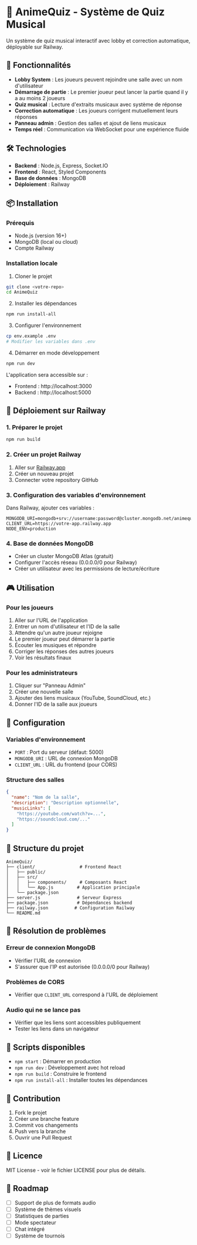 # 🎵 AnimeQuiz - Système de Quiz Musical

Un système de quiz musical interactif avec lobby et correction automatique, déployable sur Railway.

## 🚀 Fonctionnalités

- **Lobby System** : Les joueurs peuvent rejoindre une salle avec un nom d'utilisateur
- **Démarrage de partie** : Le premier joueur peut lancer la partie quand il y a au moins 2 joueurs
- **Quiz musical** : Lecture d'extraits musicaux avec système de réponse
- **Correction automatique** : Les joueurs corrigent mutuellement leurs réponses
- **Panneau admin** : Gestion des salles et ajout de liens musicaux
- **Temps réel** : Communication via WebSocket pour une expérience fluide

## 🛠️ Technologies

- **Backend** : Node.js, Express, Socket.IO
- **Frontend** : React, Styled Components
- **Base de données** : MongoDB
- **Déploiement** : Railway

## 📦 Installation

### Prérequis
- Node.js (version 16+)
- MongoDB (local ou cloud)
- Compte Railway

### Installation locale

1. Cloner le projet
```bash
git clone <votre-repo>
cd AnimeQuiz
```

2. Installer les dépendances
```bash
npm run install-all
```

3. Configurer l'environnement
```bash
cp env.example .env
# Modifier les variables dans .env
```

4. Démarrer en mode développement
```bash
npm run dev
```

L'application sera accessible sur :
- Frontend : http://localhost:3000
- Backend : http://localhost:5000

## 🚀 Déploiement sur Railway

### 1. Préparer le projet
```bash
npm run build
```

### 2. Créer un projet Railway
1. Aller sur [Railway.app](https://railway.app)
2. Créer un nouveau projet
3. Connecter votre repository GitHub

### 3. Configuration des variables d'environnement
Dans Railway, ajouter ces variables :
```
MONGODB_URI=mongodb+srv://username:password@cluster.mongodb.net/animequiz
CLIENT_URL=https://votre-app.railway.app
NODE_ENV=production
```

### 4. Base de données MongoDB
- Créer un cluster MongoDB Atlas (gratuit)
- Configurer l'accès réseau (0.0.0.0/0 pour Railway)
- Créer un utilisateur avec les permissions de lecture/écriture

## 🎮 Utilisation

### Pour les joueurs
1. Aller sur l'URL de l'application
2. Entrer un nom d'utilisateur et l'ID de la salle
3. Attendre qu'un autre joueur rejoigne
4. Le premier joueur peut démarrer la partie
5. Écouter les musiques et répondre
6. Corriger les réponses des autres joueurs
7. Voir les résultats finaux

### Pour les administrateurs
1. Cliquer sur "Panneau Admin"
2. Créer une nouvelle salle
3. Ajouter des liens musicaux (YouTube, SoundCloud, etc.)
4. Donner l'ID de la salle aux joueurs

## 🔧 Configuration

### Variables d'environnement
- `PORT` : Port du serveur (défaut: 5000)
- `MONGODB_URI` : URL de connexion MongoDB
- `CLIENT_URL` : URL du frontend (pour CORS)

### Structure des salles
```json
{
  "name": "Nom de la salle",
  "description": "Description optionnelle",
  "musicLinks": [
    "https://youtube.com/watch?v=...",
    "https://soundcloud.com/..."
  ]
}
```

## 📁 Structure du projet

```
AnimeQuiz/
├── client/                 # Frontend React
│   ├── public/
│   ├── src/
│   │   ├── components/     # Composants React
│   │   └── App.js         # Application principale
│   └── package.json
├── server.js              # Serveur Express
├── package.json           # Dépendances backend
├── railway.json          # Configuration Railway
└── README.md
```

## 🐛 Résolution de problèmes

### Erreur de connexion MongoDB
- Vérifier l'URL de connexion
- S'assurer que l'IP est autorisée (0.0.0.0/0 pour Railway)

### Problèmes de CORS
- Vérifier que `CLIENT_URL` correspond à l'URL de déploiement

### Audio qui ne se lance pas
- Vérifier que les liens sont accessibles publiquement
- Tester les liens dans un navigateur

## 📝 Scripts disponibles

- `npm start` : Démarrer en production
- `npm run dev` : Développement avec hot reload
- `npm run build` : Construire le frontend
- `npm run install-all` : Installer toutes les dépendances

## 🤝 Contribution

1. Fork le projet
2. Créer une branche feature
3. Commit vos changements
4. Push vers la branche
5. Ouvrir une Pull Request

## 📄 Licence

MIT License - voir le fichier LICENSE pour plus de détails.

## 🎯 Roadmap

- [ ] Support de plus de formats audio
- [ ] Système de thèmes visuels
- [ ] Statistiques de parties
- [ ] Mode spectateur
- [ ] Chat intégré
- [ ] Système de tournois

